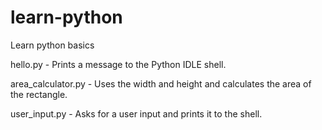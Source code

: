 # learn-python

Learn python basics

hello.py - Prints a message to the Python IDLE shell.

area_calculator.py - Uses the width and height and calculates the area of the rectangle.

user_input.py - Asks for a user input and prints it to the shell.
